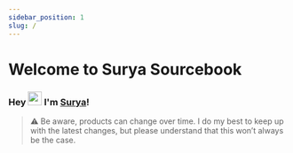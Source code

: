 ```yaml
---
sidebar_position: 1
slug: /
---
```


# Welcome to Surya Sourcebook

### Hey <img src="https://media.giphy.com/media/hvRJCLFzcasrR4ia7z/giphy.gif" width="25px"> I'm [Surya](https://suryaraj.me)!


> :warning: Be aware, products can change over time. I do my best to keep up with the latest changes, but please understand that this won’t always be the case.